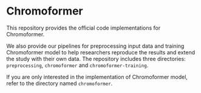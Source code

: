 # Chromoformer

This repository provides the official code implementations for Chromoformer.

We also provide our pipelines for preprocessing input data and training Chromoformer model to help researchers reproduce the results and extend the study with their own data. The repository includes three directories: `preprocessing`, `chromoformer` and `chromoformer-training`.

If you are only interested in the implementation of Chromoformer model, refer to the directory named `chromoformer`.

